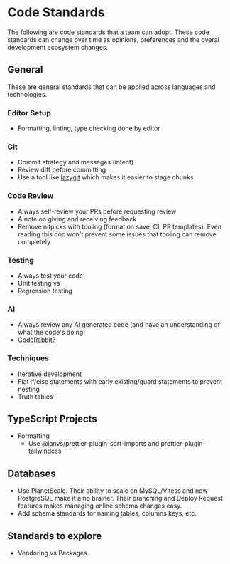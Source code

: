 # Code Standards

The following are code standards that a team can adopt. These code standards can change over
time as opinions, preferences and the overal development ecosystem changes.

## General

These are general standards that can be applied across languages and technologies.

### Editor Setup

- Formatting, linting, type checking done by editor

### Git

- Commit strategy and messages (intent)
- Review diff before committing
- Use a tool like [lazygit](https://github.com/jesseduffield/lazygit) which makes it easier to stage chunks

### Code Review

- Always self-review your PRs before requesting review
- A note on giving and receiving feedback
- Remove nitpicks with tooling (format on save, CI, PR templates). Even reading this doc won't prevent some issues that tooling can remove completely

### Testing

- Always test your code
- Unit testing vs
- Regression testing

### AI

- Always review any AI generated code (and have an understanding of what the code's doing)
- [CodeRabbit?](https://www.coderabbit.ai/)

### Techniques

- Iterative development
- Flat if/else statements with early existing/guard statements to prevent nesting
- Truth tables

## TypeScript Projects

- Formatting
  - Use @ianvs/prettier-plugin-sort-imports and prettier-plugin-tailwindcss

## Databases

- Use PlanetScale. Their ability to scale on MySQL/Vitess and now PostgreSQL make it a no brainer. Their branching and Deploy Request features makes managing online schema changes easy.
- Add schema standards for naming tables, columns keys, etc.

## Standards to explore

- Vendoring vs Packages
